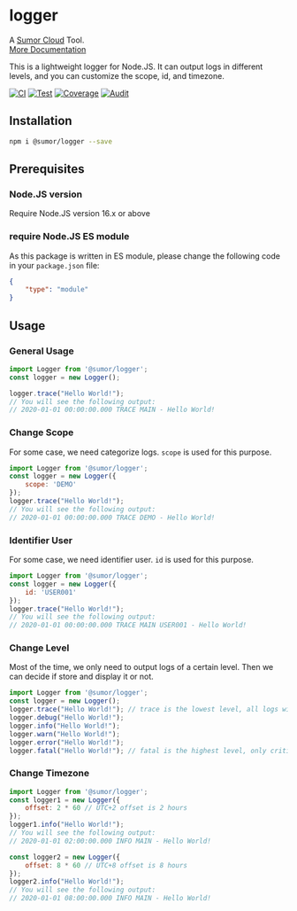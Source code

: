 # logger

A [Sumor Cloud](https://sumor.cloud) Tool.  
[More Documentation](https://sumor.cloud/logger)

This is a lightweight logger for Node.JS.
It can output logs in different levels, and you can customize the scope, id, and timezone.

[![CI](https://github.com/sumor-cloud/logger/actions/workflows/ci.yml/badge.svg)](https://github.com/sumor-cloud/logger/actions/workflows/ci.yml)
[![Test](https://github.com/sumor-cloud/logger/actions/workflows/ut.yml/badge.svg)](https://github.com/sumor-cloud/logger/actions/workflows/ut.yml)
[![Coverage](https://github.com/sumor-cloud/logger/actions/workflows/coverage.yml/badge.svg)](https://github.com/sumor-cloud/logger/actions/workflows/coverage.yml)
[![Audit](https://github.com/sumor-cloud/logger/actions/workflows/audit.yml/badge.svg)](https://github.com/sumor-cloud/logger/actions/workflows/audit.yml)

## Installation
```bash
npm i @sumor/logger --save
```

## Prerequisites

### Node.JS version
Require Node.JS version 16.x or above

### require Node.JS ES module
As this package is written in ES module,
please change the following code in your ```package.json``` file:
```json
{
    "type": "module"
}
```

## Usage

### General Usage

```js
import Logger from '@sumor/logger';
const logger = new Logger();

logger.trace("Hello World!");
// You will see the following output:
// 2020-01-01 00:00:00.000 TRACE MAIN - Hello World!
```

### Change Scope
For some case, we need categorize logs. `scope` is used for this purpose.
```js
import Logger from '@sumor/logger';
const logger = new Logger({
    scope: 'DEMO'
});
logger.trace("Hello World!");
// You will see the following output:
// 2020-01-01 00:00:00.000 TRACE DEMO - Hello World!
```

### Identifier User
For some case, we need identifier user. `id` is used for this purpose.
```js
import Logger from '@sumor/logger';
const logger = new Logger({
    id: 'USER001'
});
logger.trace("Hello World!");
// You will see the following output:
// 2020-01-01 00:00:00.000 TRACE MAIN USER001 - Hello World!
```

### Change Level
Most of the time, we only need to output logs of a certain level. Then we can decide if store and display it or not.
```js
import Logger from '@sumor/logger';
const logger = new Logger();
logger.trace("Hello World!"); // trace is the lowest level, all logs will be output
logger.debug("Hello World!");
logger.info("Hello World!");
logger.warn("Hello World!");
logger.error("Hello World!");
logger.fatal("Hello World!"); // fatal is the highest level, only critical error will be output
```

### Change Timezone
```js
import Logger from '@sumor/logger';
const logger1 = new Logger({
    offset: 2 * 60 // UTC+2 offset is 2 hours
});
logger1.info("Hello World!");
// You will see the following output:
// 2020-01-01 02:00:00.000 INFO MAIN - Hello World!

const logger2 = new Logger({
    offset: 8 * 60 // UTC+8 offset is 8 hours
});
logger2.info("Hello World!");
// You will see the following output:
// 2020-01-01 08:00:00.000 INFO MAIN - Hello World!

```